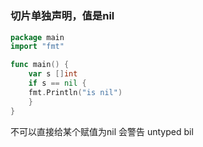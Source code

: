 # 

### 切片单独声明，值是nil

```go
package main
import "fmt"

func main() {
    var s []int
    if s == nil {
    fmt.Println("is nil")
    }
}

```

不可以直接给某个赋值为nil 会警告 untyped bil
